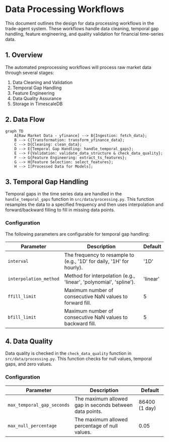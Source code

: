 # Data Processing Workflows

This document outlines the design for data processing workflows in the trade-agent system. These workflows handle data cleaning, temporal gap handling, feature engineering, and quality validation for financial time-series data.

## 1. Overview

The automated preprocessing workflows will process raw market data through several stages:

1.  Data Cleaning and Validation
2.  Temporal Gap Handling
3.  Feature Engineering
4.  Data Quality Assurance
5.  Storage in TimescaleDB

## 2. Data Flow

```mermaid
graph TD
    A[Raw Market Data - yfinance] --> B{Ingestion: fetch_data};
    B --> C{Transformation: transform_yfinance_data};
    C --> D{Cleaning: clean_data};
    D --> E{Temporal Gap Handling: handle_temporal_gaps};
    E --> F{Validation: validate_data_structure & check_data_quality};
    F --> G{Feature Engineering: extract_ts_features};
    G --> H{Feature Selection: select_features};
    H --> I[Processed Data for Models];
```

## 3. Temporal Gap Handling

Temporal gaps in the time series data are handled in the `handle_temporal_gaps` function in `src/data/processing.py`. This function resamples the data to a specified frequency and then uses interpolation and forward/backward filling to fill in missing data points.

### Configuration

The following parameters are configurable for temporal gap handling:

| Parameter              | Description                                                           | Default  |
| ---------------------- | --------------------------------------------------------------------- | -------- |
| `interval`             | The frequency to resample to (e.g., '1D' for daily, '1H' for hourly). | '1D'     |
| `interpolation_method` | Method for interpolation (e.g., 'linear', 'polynomial', 'spline').    | 'linear' |
| `ffill_limit`          | Maximum number of consecutive NaN values to forward fill.             | 5        |
| `bfill_limit`          | Maximum number of consecutive NaN values to backward fill.            | 5        |

## 4. Data Quality

Data quality is checked in the `check_data_quality` function in `src/data/processing.py`. This function checks for null values, temporal gaps, and zero values.

### Configuration

| Parameter                  | Description                                             | Default       |
| -------------------------- | ------------------------------------------------------- | ------------- |
| `max_temporal_gap_seconds` | The maximum allowed gap in seconds between data points. | 86400 (1 day) |
| `max_null_percentage`      | The maximum allowed percentage of null values.          | 0.05          |
